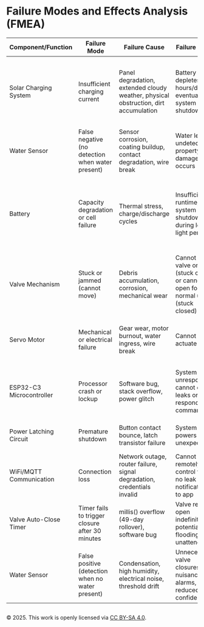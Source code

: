 # Failure Modes and Effects Analysis (FMEA)

| Component/Function       | Failure Mode                                     | Failure Cause                                                                       | Failure Effect                                                                       | Severity (1-10) | Occurrence (1-10) | Detection (1-10) | RPN | Current Controls                                                          | Recommended Actions                                                                                                                      |
|--------------------------|--------------------------------------------------|-------------------------------------------------------------------------------------|--------------------------------------------------------------------------------------|-----------------|-------------------|------------------|-----|---------------------------------------------------------------------------|------------------------------------------------------------------------------------------------------------------------------------------|
| Solar Charging System    | Insufficient charging current                    | Panel degradation, extended cloudy weather, physical obstruction, dirt accumulation | Battery depletes over hours/days, eventual system shutdown                           | 9               | 5                 | 8                | 360 | Battery capacity provides ~40-hour buffer                                 | Add charge current monitoring, battery voltage tracking with alerts, predictive warnings based on charge history                         |
| Water Sensor             | False negative (no detection when water present) | Sensor corrosion, coating buildup, contact degradation, wire break                  | Water leak undetected, property damage occurs                                        | 9               | 4                 | 9                | 324 | Threshold detection at 700 ADC counts                                     | Implement sensor health monitoring or redundant sensor                                                                                   |
| Battery                  | Capacity degradation or cell failure             | Thermal stress, charge/discharge cycles                                             | Insufficient runtime, system shutdown during low-light periods                       | 9               | 4                 | 8                | 288 | Solar charging attempts to maintain charge                                | Add battery voltage/capacity monitoring with trend analysis, thermal management improvements, low-battery alerts before critical failure |
| Valve Mechanism          | Stuck or jammed (cannot move)                    | Debris accumulation, corrosion, mechanical wear                                     | Cannot close valve on leak (stuck open) or cannot open for normal use (stuck closed) | 9               | 4                 | 7                | 252 | None                                                                      | Add servo current monitoring to detect high torque, implement position feedback sensor                                                   |
| Servo Motor              | Mechanical or electrical failure                 | Gear wear, motor burnout, water ingress, wire break                                 | Cannot actuate valve                                                                 | 9               | 3                 | 7                | 189 | None                                                                      | Add position feedback (potentiometer or encoder), current/torque monitoring                                                              |
| ESP32-C3 Microcontroller | Processor crash or lockup                        | Software bug, stack overflow, power glitch                                          | System unresponsive, cannot detect leaks or respond to commands                      | 8               | 3                 | 6                | 144 | MQTT ping with forced disconnect/reboot on failure                        | Structured exception handling, periodic intentional reboot cycle (weekly)                                                                |
| Power Latching Circuit   | Premature shutdown                               | Button contact bounce, latch transistor failure                                     | System powers off unexpectedly                                                       | 8               | 2                 | 9                | 144 | 2-second hold time requirement, debouncing RC circuit                     | None                                                                                                                                     |
| WiFi/MQTT Communication  | Connection loss                                  | Network outage, router failure, signal degradation, credentials invalid             | Cannot remotely control valve, no leak notifications to app                          | 6               | 5                 | 4                | 120 | Auto-reconnect logic, valve closes on ping failure, manual valve upstream | Offline operation mode, connection quality monitoring                                                                                    |
| Valve Auto-Close Timer   | Timer fails to trigger closure after 30 minutes  | millis() overflow (49-day rollover), software bug                                   | Valve remains open indefinitely, potential flooding if unattended                    | 7               | 2                 | 4                | 56  | Comparison logic handles millis() rollover                                | Publish valve state to MQTT for external monitoring                                                                                      |
| Water Sensor             | False positive (detection when no water present) | Condensation, high humidity, electrical noise, threshold drift                      | Unnecessary valve closures, nuisance alarms, reduced user confidence                 | 3               | 5                 | 2                | 30  | Fixed threshold at 700 ADC counts                                         | Require N consecutive readings above threshold, environmental sealing improvements                                                       |

##
© 2025. This work is openly licensed via [CC BY-SA 4.0](https://creativecommons.org/licenses/by-sa/4.0/).